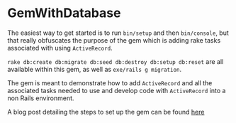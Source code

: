# GemWithDatabase

The easiest way to get started is to run `bin/setup` and then `bin/console`,
but that really obfuscates the purpose of the gem which is adding rake tasks
associated with using `ActiveRecord`.

`rake db:create db:migrate db:seed db:destroy db:setup db:reset` are
all available within this gem, as well as `exe/rails g migration`. 

The gem is meant to demonstrate how to add `ActiveRecord` and all the associated
tasks needed to use and develop code with `ActiveRecord` into a non Rails environment.

A blog post detailing the steps to set up the gem can be found 
[here](https://jer-k.github.io/add-active-record-rake-tasks-to-gem/)